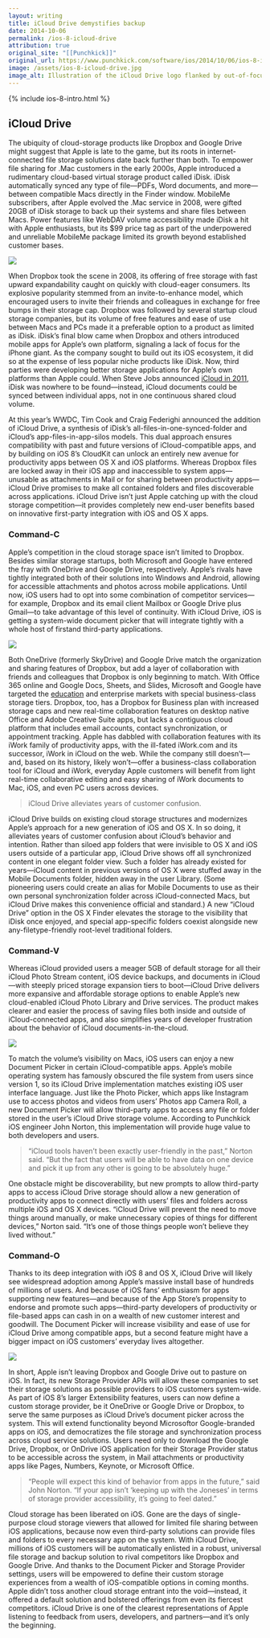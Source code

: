 ```yaml
---
layout: writing
title: iCloud Drive demystifies backup
date: 2014-10-06
permalink: /ios-8-icloud-drive
attribution: true
original_site: "[[Punchkick]]"
original_url: https://www.punchkick.com/software/ios/2014/10/06/ios-8-in-context-icloud-drive-demystifies-backup
image: /assets/ios-8-icloud-drive.jpg
image_alt: Illustration of the iCloud Drive logo flanked by out-of-focus iPhone screenshots, tiled at an isometric angle.
---
```


{% include ios-8-intro.html %}

## iCloud Drive

The ubiquity of cloud-storage products like Dropbox and Google Drive might suggest that Apple is late to the game, but its roots in internet-connected file storage solutions date back further than both. To empower file sharing for .Mac customers in the early 2000s, Apple introduced a rudimentary cloud-based virtual storage product called iDisk. iDisk automatically synced any type of file—PDFs, Word documents, and more—between compatible Macs directly in the Finder window. MobileMe subscribers, after Apple evolved the .Mac service in 2008, were gifted 20GB of iDisk storage to back up their systems and share files between Macs. Power features like WebDAV volume accessibility made iDisk a hit with Apple enthusiasts, but its $99 price tag as part of the underpowered and unreliable MobileMe package limited its growth beyond established customer bases.

![](/assets/icloud-drive-ios-devices.png)

When Dropbox took the scene in 2008, its offering of free storage with fast upward expandability caught on quickly with cloud-eager consumers. Its explosive popularity stemmed from an invite-to-enhance model, which encouraged users to invite their friends and colleagues in exchange for free bumps in their storage cap. Dropbox was followed by several startup cloud storage companies, but its volume of free features and ease of use between Macs and PCs made it a preferable option to a product as limited as iDisk. iDisk’s final blow came when Dropbox and others introduced mobile apps for Apple’s own platform, signaling a lack of focus for the iPhone giant. As the company sought to build out its iOS ecosystem, it did so at the expense of less popular niche products like iDisk. Now, third parties were developing better storage applications for Apple’s own platforms than Apple could. When Steve Jobs announced [iCloud in 2011](/ios-8-cloudkit), iDisk was nowhere to be found—instead, iCloud documents could be synced between individual apps, not in one continuous shared cloud volume.

At this year’s WWDC, Tim Cook and Craig Federighi announced the addition of iCloud Drive, a synthesis of iDisk’s all-files-in-one-synced-folder and iCloud’s app-files-in-app-silos models. This dual approach ensures compatibility with past and future versions of iCloud-compatible apps, and by building on iOS 8’s CloudKit can unlock an entirely new avenue for productivity apps between OS X and iOS platforms. Whereas Dropbox files are locked away in their iOS app and inaccessible to system apps—unusable as attachments in Mail or for sharing between productivity apps—iCloud Drive promises to make all contained folders and files discoverable across applications. iCloud Drive isn’t just Apple catching up with the cloud storage competition—it provides completely new end-user benefits based on innovative first-party integration with iOS and OS X apps. 

### Command-C

Apple’s competition in the cloud storage space isn’t limited to Dropbox. Besides similar storage startups, both Microsoft and Google have entered the fray with OneDrive and Google Drive, respectively. Apple’s rivals have tightly integrated both of their solutions into Windows and Android, allowing for accessible attachments and photos across mobile applications. Until now, iOS users had to opt into some combination of competitor services—for example, Dropbox and its email client Mailbox or Google Drive plus Gmail—to take advantage of this level of continuity. With iCloud Drive, iOS is getting a system-wide document picker that will integrate tightly with a whole host of firstand third-party applications.

![](/assets/iwork-in-icloud.png)

Both OneDrive (formerly SkyDrive) and Google Drive match the organization and sharing features of Dropbox, but add a layer of collaboration with friends and colleagues that Dropbox is only beginning to match. With Office 365 online and Google Docs, Sheets, and Slides, Microsoft and Google have targeted the [education](https://www.punchkick.com/blog/2014/09/22/learn-2-0-how-the-classroom-of-the-future-empowers-teachers-and-students) and enterprise markets with special business-class storage tiers. Dropbox, too, has a Dropbox for Business plan with increased storage caps and new real-time collaboration features on desktop native Office and Adobe Creative Suite apps, but lacks a contiguous cloud platform that includes email accounts, contact synchronization, or appointment tracking. Apple has dabbled with collaboration features with its iWork family of productivity apps, with the ill-fated iWork.com and its successor, iWork in iCloud on the web. While the company still doesn’t—and, based on its history, likely won’t—offer a business-class collaboration tool for iCloud and iWork, everyday Apple customers will benefit from light real-time collaborative editing and easy sharing of iWork documents to Mac, iOS, and even PC users across devices.

> iCloud Drive alleviates years of customer confusion.

iCloud Drive builds on existing cloud storage structures and modernizes Apple’s approach for a new generation of iOS and OS X. In so doing, it alleviates years of customer confusion about iCloud’s behavior and intention. Rather than siloed app folders that were invisible to OS X and iOS users outside of a particular app, iCloud Drive shows off all synchronized content in one elegant folder view. Such a folder has already existed for years—iCloud content in previous versions of OS X were stuffed away in the Mobile Documents folder, hidden away in the user Library. (Some pioneering users could create an alias for Mobile Documents to use as their own personal synchronization folder across iCloud-connected Macs, but iCloud Drive makes this convenience official and standard.) A new “iCloud Drive” option in the OS X Finder elevates the storage to the visibility that iDisk once enjoyed, and special app-specific folders coexist alongside new any-filetype-friendly root-level traditional folders. 

### Command-V

Whereas iCloud provided users a meager 5GB of default storage for all their iCloud Photo Stream content, iOS device backups, and documents in iCloud—with steeply priced storage expansion tiers to boot—iCloud Drive delivers more expansive and affordable storage options to enable Apple’s new cloud-enabled iCloud Photo Library and Drive services. The product makes clearer and easier the process of saving files both inside and outside of iCloud-connected apps, and also simplifies years of developer frustration about the behavior of iCloud documents-in-the-cloud.

![](/assets/icloud-drive-finder.jpeg)

To match the volume’s visibility on Macs, iOS users can enjoy a new Document Picker in certain iCloud-compatible apps. Apple’s mobile operating system has famously obscured the file system from users since version 1, so its iCloud Drive implementation matches existing iOS user interface language. Just like the Photo Picker, which apps like Instagram use to access photos and videos from users’ Photos app Camera Roll, a new Document Picker will allow third-party apps to access any file or folder stored in the user’s iCloud Drive storage volume. According to Punchkick iOS engineer John Norton, this implementation will provide huge value to both developers and users.

> “iCloud tools haven’t been exactly user-friendly in the past,” Norton said. “But the fact that users will be able to have data on one device and pick it up from any other is going to be absolutely huge.”

One obstacle might be discoverability, but new prompts to allow third-party apps to access iCloud Drive storage should allow a new generation of productivity apps to connect directly with users’ files and folders across multiple iOS and OS X devices. “iCloud Drive will prevent the need to move things around manually, or make unnecessary copies of things for different devices,” Norton said. “It’s one of those things people won’t believe they lived without.”

### Command-O

Thanks to its deep integration with iOS 8 and OS X, iCloud Drive will likely see widespread adoption among Apple’s massive install base of hundreds of millions of users. And because of iOS fans’ enthusiasm for apps supporting new features—and because of the App Store’s propensity to endorse and promote such apps—third-party developers of productivity or file-based apps can cash in on a wealth of new customer interest and goodwill. The Document Picker will increase visibility and ease of use for iCloud Drive among compatible apps, but a second feature might have a bigger impact on iOS customers’ everyday lives altogether.

![](/assets/cloudkit-icloud-drive.png)

In short, Apple isn’t leaving Dropbox and Google Drive out to pasture on iOS. In fact, its new Storage Provider APIs will allow these companies to set their storage solutions as possible providers to iOS customers system-wide. As part of iOS 8’s larger Extensibility features, users can now define a custom storage provider, be it OneDrive or Google Drive or Dropbox, to serve the same purposes as iCloud Drive’s document picker across the system. This will extend functionality beyond Microsoftor Google-branded apps on iOS, and democratizes the file storage and synchronization process across cloud service solutions. Users need only to download the Google Drive, Dropbox, or OnDrive iOS application for their Storage Provider status to be accessible across the system, in Mail attachments or productivity apps like Pages, Numbers, Keynote, or Microsoft Office.

> “People will expect this kind of behavior from apps in the future,” said John Norton. “If your app isn’t ‘keeping up with the Joneses’ in terms of storage provider accessibility, it’s going to feel dated.”

Cloud storage has been liberated on iOS. Gone are the days of single-purpose cloud storage viewers that allowed for limited file sharing between iOS applications, because now even third-party solutions can provide files and folders to every necessary app on the system. With iCloud Drive, millions of iOS customers will be automatically enlisted in a robust, universal file storage and backup solution to rival competitors like Dropbox and Google Drive. And thanks to the Document Picker and Storage Provider settings, users will be empowered to define their custom storage experiences from a wealth of iOS-compatible options in coming months. Apple didn’t toss another cloud storage entrant into the void—instead, it offered a default solution and bolstered offerings from even its fiercest competitors. iCloud Drive is one of the clearest representations of Apple listening to feedback from users, developers, and partners—and it’s only the beginning.
